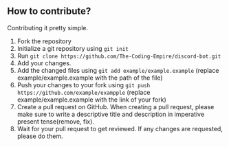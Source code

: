 ## How to contribute?
Contributing it pretty simple.
1. Fork the repository
2. Initialize a git repository using `git init`
3. Run `git clone https://github.com/The-Coding-Empire/discord-bot.git`
4. Add your changes.
5. Add the changed files using `git add example/example.example` (replace example/example.example with the path of the file)
6. Push your changes to your fork using `git push https://github.com/example/exampple` (replace example/example.example with the link of your fork)
7. Create a pull request on GitHub. When creating a pull request, please make sure to write a descriptive title and description in imperative present tense(remove, fix).
8. Wait for your pull request to get reviewed. If any changes are requested, please do them.

